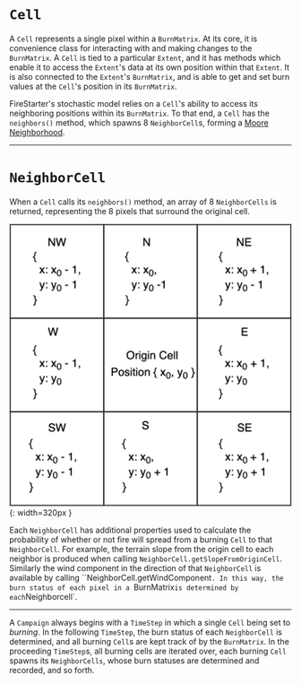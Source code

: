 # `Cell`

A `Cell` represents a single pixel within a `BurnMatrix`. At its core, it is convenience class for interacting with and making changes to the `BurnMatrix`. A `Cell` is tied to a particular `Extent`, and it has methods which enable it to access the `Extent`'s data at its own position within that `Extent`. It is also connected to the `Extent`'s `BurnMatrix`, and is able to get and set burn values at the `Cell`'s position in its `BurnMatrix`.

FireStarter's stochastic model relies on a `Cell`'s ability to access its neighboring positions within its `BurnMatrix`. To that end, a `Cell` has the `neighbors()` method, which spawns 8 `NeighborCell`s, forming a [Moore Neighborhood](https://en.wikipedia.org/wiki/Moore_neighborhood).

---

# `NeighborCell`

When a `Cell` calls its `neighbors()` method, an array of 8 `NeighborCells` is returned, representing the 8 pixels that surround the original cell.

![Screenshot](cell.png){: width=320px }

Each `NeighborCell` has additional properties used to calculate the probability of whether or not fire will spread from a burning `Cell` to that `NeighborCell`. For example, the terrain slope from the origin cell to each neighbor is produced when calling `NeighborCell.getSlopeFromOriginCell`. Similarly the wind component in the direction of that `NeighborCell` is available by calling ``NeighborCell.getWindComponent`. In this way, the burn status of each pixel in a `BurnMatrix` is determined by each `Neighborcell`.

---

A `Campaign` always begins with a `TimeStep` in which a single `Cell` being set to _burning_. In the following `TimeStep`, the burn status of each `NeighborCell` is determined, and all burning `Cell`s are kept track of by the `BurnMatrix`. In the proceeding `TimeStep`s, all burning cells are iterated over, each burning `Cell` spawns its `NeighborCells`, whose burn statuses are determined and recorded, and so forth.
